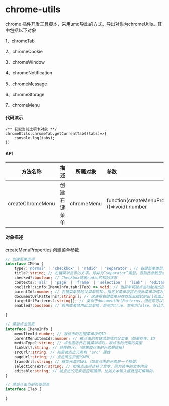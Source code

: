 # chrome-utils
chrome 插件开发工具脚本，采用umd导出的方式。导出对象为chromeUtils。其中包括以下对象

1、chromeTab

2、chromeCookie

3、chromeWindow

4、chromeNotification

5、chromeMessage

6、chromeStorage

7、chromeMenu

#### 代码演示

```
/** 获取当前选项卡对象 **/
chromeUtils.chromeTab.getCurrentTab((tabs)=>{
	console.log(tabs);
})
```

#### API

| 方法名称         | 描述         | 所属对象   | 参数                                                         | 返回结果       |
| ---------------- | ------------ | ---------- | :----------------------------------------------------------- | -------------- |
| createChromeMenu | 创建右键菜单 | chromeMenu | function(createMenuProperties:IMenu,callback:()=>void):number | 创建菜单menuId |

#### 对象描述

createMenuProperties 创建菜单参数

```typescript
// 创建菜单选项
interface IMenu {
    type?:'normal' | 'checkbox' | 'radio' | 'separator'; // 右键菜单类型。默认为'normal'
    title?:string; // 右键菜单显示的文字。除非为“separator”类型，否则此参数是必须的。如果类型为"selection"，您可以在字符串中使用%s(占位符)显示选定的文本。
    checked?:boolean; // Checkbox或者radio的初始状态
    contexts?:'all' | 'page' | 'frame' | 'selection' | 'link' | 'editable' | 'image' | 'video' | 'aduio'; // 右键菜单项将会在这个列表指定的上下文类型中显示。默认为“page”。
    onclick?:(info:IMenuInfo,tab:ITab) => void; // 当菜单项被点击时触发的函数
    parentId?:number; // 右键菜单项的父菜单项ID。指定父菜单项将会使此菜单项成为父菜单项的子菜单。
    documentUrlPatterns?:string[]; // 这使得右键菜单只在匹配此模式的url页面上生效（这个对框架也适用）
    targetUrlPatterns?:string[]; // 类似于documentUrlPatterns，但是您可以针对img/audio/video标签的src属性和anchor标签的href做过滤。
    enabled?:boolean; // 启用或者禁用此菜单项，启用为true，禁用为false。默认为true
    
}

// 菜单点击信息
interface IMenuInfo {
    menuItemId:number; // 被点击的右键菜单项的ID
    parentMenuItemId?:number; // 被点击的右键菜单项的父菜单（如果存在）ID
    mediaType?:string; // 点击激活此右键菜单项时，被点击的元素的类型
    linkUrl?:string; // 链接的url（如果被点击的元素是链接）
    srcUrl?:string; // 如果被点击元素有 'src' 属性
    pageUrl:string; // 点击所在页面的URL
    frameUrl?:string; // 框架元素的URL（如果点击的元素是一个框架）
    selectionText?:string; // 如果点击时选择了文本，则为选中的文本内容
    editable:string; // 被点击的元素是否可编辑，比如文本输入框就是可编辑的。
}

// 菜单点击当前页签信息 
interface ITab {
    
}
```



